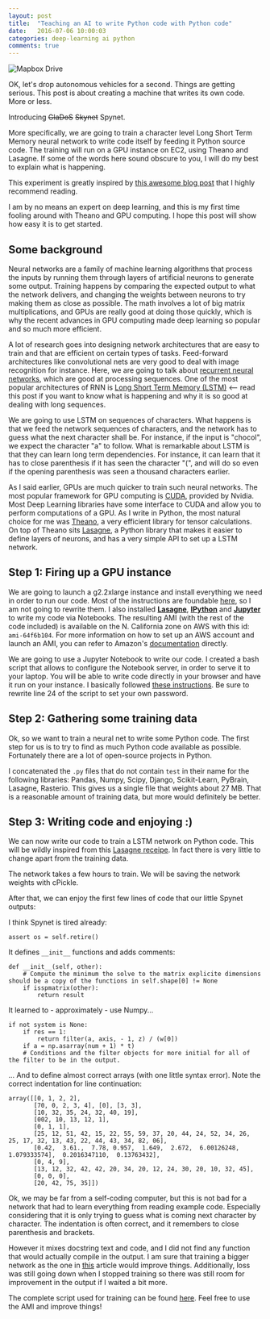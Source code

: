 ```yaml
---
layout: post
title:  "Teaching an AI to write Python code with Python code"
date:   2016-07-06 10:00:03
categories: deep-learning ai python
comments: true
---
```


![Mapbox Drive]({{site.baseurl}}/images/posts/lstm.png)

OK, let's drop autonomous vehicles for a second. Things are getting serious. This post is about creating a machine that writes its own code. More or less.

Introducing <del>GlaDoS</del> <del>Skynet</del> Spynet.

More specifically, we are going to train a character level Long Short Term Memory neural network to write code itself by feeding it Python source code. The training will run on a GPU instance on EC2, using Theano and Lasagne. If some of the words here sound obscure to you, I will do my best to explain what is happening.

This experiment is greatly inspired by [this awesome blog post][karpathy-rnn] that I highly recommend reading.

I am by no means an expert on deep learning, and this is my first time fooling around with Theano and GPU computing. I hope this post will show how easy it is to get started.

## Some background

Neural networks are a family of machine learning algorithms that process the inputs by running them through layers of artificial neurons to generate some output. Training happens by comparing the expected output to what the network delivers, and changing the weights between neurons to try making them as close as possible. The math involves a lot of big matrix multiplications, and GPUs are really good at doing those quickly, which is why the recent advances in GPU computing made deep learning so popular and so much more efficient.

A lot of research goes into designing network architectures that are easy to train and that are efficient on certain types of tasks. Feed-forward architectures like convolutional nets are very good to deal with image recognition for instance. Here, we are going to talk about [recurrent neural networks][rnn-wiki], which are good at processing sequences. One of the most popular architectures of RNN is [Long Short Term Memory (LSTM)][colah-lstm]  <-- read this post if you want to know what is happening and why it is so good at dealing with long sequences.

We are going to use LSTM on sequences of characters. What happens is that we feed the network sequences of characters, and the network has to guess what the next character shall be. For instance, if the input is "chocol", we expect the character "a" to follow. What is remarkable about LSTM is that they can learn long term dependencies. For instance, it can learn that it has to close parenthesis if it has seen the character "(", and will do so even if the opening parenthesis was seen a thousand characters earlier.

As I said earlier, GPUs are much quicker to train such neural networks. The most popular framework for GPU computing is [CUDA][cuda], provided by Nvidia. Most Deep Learning libraries have some interface to CUDA and allow you to perform computations of a GPU. As I write in Python, the most natural choice for me was [Theano][theano], a very efficient library for tensor calculations. On top of Theano sits [Lasagne][lasagne], a Python library that makes it easier to define layers of neurons, and has a very simple API to set up a LSTM network.

## Step 1: Firing up a GPU instance

We are going to launch a g2.2xlarge instance and install everything we need in order to run our code. Most of the instructions are foundable [here][theano-installation], so I am not going to rewrite them. I also installed [**Lasagne**][lasagne], [**IPython**][ipython] and [**Jupyter**][jupyter] to write my code via Notebooks. The resulting AMI (with the rest of the code included) is available on the N. California zone on AWS with this id: `ami-64f6b104`. For more information on how to set up an AWS account and launch an AMI, you can refer to Amazon's [documentation][aws-doc] directly.

We are going to use a Jupyter Notebook to write our code. I created a bash script that allows to configure the Notebook server, in order to serve it to your laptop. You will be able to write code directly in your browser and have it run on your instance. I basically followed [these instructions][notebook-config]. Be sure to rewrite line 24 of the script to set your own password.

## Step 2: Gathering some training data

Ok, so we want to train a neural net to write some Python code. The first step for us is to try to find as much Python code available as possible. Fortunately there are a lot of open-source projects in Python.

I concatenated the `.py` files that do not contain `test` in their name for the following libraries: Pandas, Numpy, Scipy, Django, Scikit-Learn, PyBrain, Lasagne, Rasterio. This gives us a single file that weights about 27 MB. That is a reasonable amount of training data, but more would definitely be better.


## Step 3: Writing code and enjoying :)

We can now write our code to train a LSTM network on Python code. This will be wildly inspired from this [Lasagne receipe][lstm-receipe]. In fact there is very little to change apart from the training data.

The network takes a few hours to train. We will be saving the network weights with cPickle.

After that, we can enjoy the first few lines of code that our little Spynet outputs:

I think Spynet is tired already:

```
assert os = self.retire()
```

It defines `__init__` functions and adds comments:

```
def __init__(self, other):
    # Compute the minimum the solve to the matrix explicite dimensions should be a copy of the functions in self.shape[0] != None
    if isspmatrix(other):
        return result
```

It learned to - approximately - use Numpy...

```
if not system is None:
    if res == 1:
        return filter(a, axis, - 1, z) / (w[0])
    if a = np.asarray(num + 1) * t)
    # Conditions and the filter objects for more initial for all of the filter to be in the output.
```

... And to define almost correct arrays (with one little syntax error). Note the correct indentation for line continuation:

```
array([[0, 1, 2, 2],
       [70, 0, 2, 3, 4], [0], [3, 3],
       [10, 32, 35, 24, 32, 40, 19],
       [002, 10, 13, 12, 1],
       [0, 1, 1],
       [25, 12, 51, 42, 15, 22, 55, 59, 37, 20, 44, 24, 52, 34, 26, 25, 17, 32, 13, 43, 22, 44, 43, 34, 82, 06],
       [0.42,  3.61.,  7.78, 0.957,  1.649,  2.672,  6.00126248,  1.079333574],  0.2016347110,  0.13763432],
       [0, 4, 9],
       [13, 12, 32, 42, 42, 20, 34, 20, 12, 24, 30, 20, 10, 32, 45],
       [0, 0, 0],
       [20, 42, 75, 35]])
```

Ok, we may be far from a self-coding computer, but this is not bad for a network that had to learn everything from reading example code. Especially considering that it is only trying to guess what is coming next character by character. The indentation is often correct, and it remembers to close parenthesis and brackets.

However it mixes docstring text and code, and I did not find any function that would actually compile in the output. I am sure that training a bigger network as the one in [this][karpathy-rnn] article would improve things.  Additionally, loss was still going down when I stopped training so there was still room for improvement in the output if I waited a bit more.

The complete script used for training can be found [here][spynet-gist]. Feel free to use the AMI and improve things!

[theano-installation]: http://markus.com/install-theano-on-aws/
[notebook-config]: http://efavdb.com/deep-learning-with-jupyter-on-aws/
[lasagne]: https://github.com/Lasagne/Lasagne
[ipython]: https://ipython.org/
[jupyter]: http://jupyter.org/
[lstm-receipe]: https://github.com/Lasagne/Recipes/blob/master/examples/lstm_text_generation.py
[karpathy-rnn]: http://karpathy.github.io/2015/05/21/rnn-effectiveness/
[rnn-wiki]: https://en.wikipedia.org/wiki/Recurrent_neural_network
[colah-lstm]: http://colah.github.io/posts/2015-08-Understanding-LSTMs/
[cuda]: https://en.wikipedia.org/wiki/CUDA
[theano]: http://deeplearning.net/software/theano/
[aws-doc]: http://docs.aws.amazon.com/AWSEC2/latest/UserGuide/get-set-up-for-amazon-ec2.html
[spynet-gist]: https://gist.github.com/benjamintd/2de2e9a156fe619dbdad762fe1cf84e1
